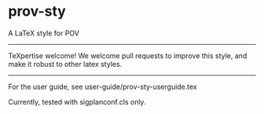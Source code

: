 # prov-sty
A LaTeX style for POV

---

TeXpertise welcome! We welcome pull requests to improve this style, and make it robust to other latex styles.  

---


For the user guide, see user-guide/prov-sty-userguide.tex

Currently, tested with sigplanconf.cls only.

